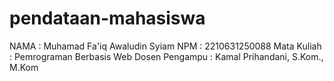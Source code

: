 # pendataan-mahasiswa
NAMA : Muhamad Fa'iq Awaludin Syiam
NPM : 2210631250088
Mata Kuliah : Pemrograman Berbasis Web
Dosen Pengampu : Kamal Prihandani, S.Kom., M.Kom